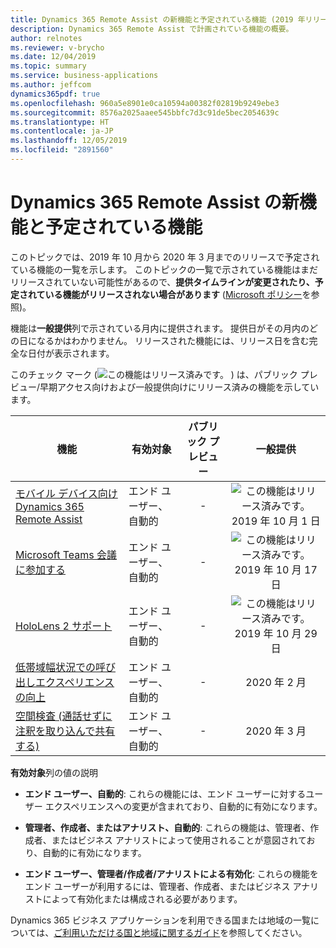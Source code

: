 ```yaml
---
title: Dynamics 365 Remote Assist の新機能と予定されている機能 (2019 年リリース ウェーブ 2)
description: Dynamics 365 Remote Assist で計画されている機能の概要。
author: relnotes
ms.reviewer: v-brycho
ms.date: 12/04/2019
ms.topic: summary
ms.service: business-applications
ms.author: jeffcom
dynamics365pdf: true
ms.openlocfilehash: 960a5e8901e0ca10594a00382f02819b9249ebe3
ms.sourcegitcommit: 8576a2025aaee545bbfc7d3c91de5bec2054639c
ms.translationtype: HT
ms.contentlocale: ja-JP
ms.lasthandoff: 12/05/2019
ms.locfileid: "2891560"
---
```

# <a name="whats-new-and-planned-for-dynamics-365-remote-assist"></a>Dynamics 365 Remote Assist の新機能と予定されている機能

このトピックでは、2019 年 10 月から 2020 年 3 月までのリリースで予定されている機能の一覧を示します。 このトピックの一覧で示されている機能はまだリリースされていない可能性があるので、**提供タイムラインが変更されたり、予定されている機能がリリースされない場合があります** ([Microsoft ポリシー](https://go.microsoft.com/fwlink/p/?linkid=2007332)を参照)。

機能は**一般提供**列で示されている月内に提供されます。 提供日がその月内のどの日になるかはわかりません。 リリースされた機能には、リリース日を含む完全な日付が表示されます。

このチェック マーク (![この機能はリリース済みです。](/dynamics365-release-plan/media/green-checkmark.png "この機能はリリース済みです。") ) は、パブリック プレビュー/早期アクセス向けおよび一般提供向けにリリース済みの機能を示しています。

| 機能    | 有効対象    |  パブリック プレビュー |  一般提供 | 
| ---------- |---------------- | :---------------: |:--------------: |
| [モバイル デバイス向け Dynamics 365 Remote Assist](remote-assist-mobile-phones.md) | エンド ユーザー、自動的| -|![この機能はリリース済みです。](/dynamics365-release-plan/media/green-checkmark.png "この機能はリリース済みです。") 2019 年 10 月 1 日 | 
| [Microsoft Teams 会議に参加する](join-team-meetings.md) | エンド ユーザー、自動的| -|![この機能はリリース済みです。](/dynamics365-release-plan/media/green-checkmark.png "この機能はリリース済みです。") 2019 年 10 月 17 日 | 
 | [HoloLens 2 サポート](hololens-2-support.md) | エンド ユーザー、自動的 | -|![この機能はリリース済みです。](/dynamics365-release-plan/media/green-checkmark.png "この機能はリリース済みです。") 2019 年 10 月 29 日 | 
| [低帯域幅状況での呼び出しエクスペリエンスの向上](improved-call-experience-low-bandwidth-situations.md) | エンド ユーザー、自動的| -|2020 年 2 月 | 
| [空間検査 (通話せずに注釈を取り込んで共有する)](capture-share-annotations-without-being-call.md) | エンド ユーザー、自動的| -|2020 年 3 月 | 

**有効対象**列の値の説明

- **エンド ユーザー、自動的**: これらの機能には、エンド ユーザーに対するユーザー エクスペリエンスへの変更が含まれており、自動的に有効になります。

- **管理者、作成者、またはアナリスト、自動的**: これらの機能は、管理者、作成者、またはビジネス アナリストによって使用されることが意図されており、自動的に有効になります。

- **エンド ユーザー、管理者/作成者/アナリストによる有効化**: これらの機能をエンド ユーザーが利用するには、管理者、作成者、またはビジネス アナリストによって有効化または構成される必要があります。


Dynamics 365 ビジネス アプリケーションを利用できる国または地域の一覧については、[ご利用いただける国と地域に関するガイド](https://aka.ms/dynamics_365_international_availability_deck)を参照してください。 
